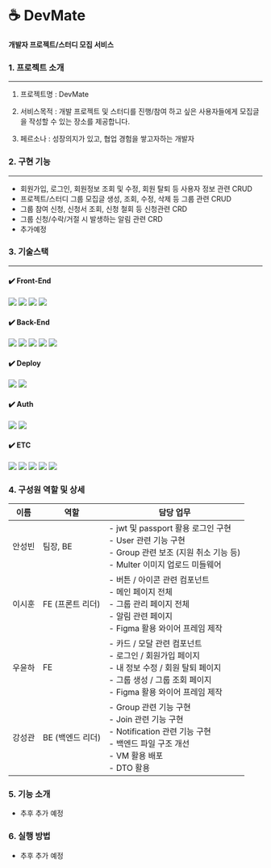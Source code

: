 # ☕ DevMate

**개발자 프로젝트/스터디 모집 서비스**

### 1. 프로젝트 소개

---

1.  프로젝트명 : DevMate

2.  서비스목적 : 개발 프로젝트 및 스터디를 진행/참여 하고 싶은 사용자들에게 모집글을 작성할 수 있는 장소를 제공합니다.

3.  페르소나 : 성장의지가 있고, 협업 경험을 쌓고자하는 개발자

### 2. 구현 기능

---

- 회원가입, 로그인, 회원정보 조회 및 수정, 회원 탈퇴 등 사용자 정보 관련 CRUD
- 프로젝트/스터디 그룹 모집글 생성, 조회, 수정, 삭제 등 그룹 관련 CRUD
- 그룹 참여 신청, 신청서 조회, 신청 철회 등 신청관련 CRD
- 그룹 신청/수락/거절 시 발생하는 알림 관련 CRD
- 추가예정

### 3. 기술스택

---

#### ✔️ Front-End

<img src="https://img.shields.io/badge/react-61DAFB?style=for-the-badge&logo=react&logoColor=black"> <img  src="https://img.shields.io/badge/typescript-3178C6?style=for-the-badge&logo=typescript&logoColor=white"> <img  src="https://img.shields.io/badge/styledcomponents-DB7093?style=for-the-badge&logo=styledcomponents&logoColor=white"> <img  src="https://img.shields.io/badge/reduxToolkit-764ABC?style=for-the-badge&logo=redux&logoColor=white">

#### ✔️ Back-End

<img src="https://img.shields.io/badge/node.js-339933?style=for-the-badge&logo=Node.js&logoColor=white"> <img src="https://img.shields.io/badge/express-000000?style=for-the-badge&logo=express&logoColor=white"> <img  src="https://img.shields.io/badge/typescript-3178C6?style=for-the-badge&logo=typescript&logoColor=white"> <img src="https://img.shields.io/badge/mongoDB-47A248?style=for-the-badge&logo=MongoDB&logoColor=white"> <img src="https://img.shields.io/badge/mongoose-880000?style=for-the-badge&logo=mongoose&logoColor=white">

#### ✔️ Deploy

<img src="https://img.shields.io/badge/pm2-2B037A?style=for-the-badge&logo=pm2&logoColor=white"> <img src="https://img.shields.io/badge/nginx-009639?style=for-the-badge&logo=nginx&logoColor=white">

#### ✔️ Auth

<img src="https://img.shields.io/badge/jsonwebtokens-000000?style=for-the-badge&logo=jsonwebtokens&logoColor=white"> <img src="https://img.shields.io/badge/passport-34E27A?style=for-the-badge&logo=passport&logoColor=white">

#### ✔️ ETC

<img src="https://img.shields.io/badge/figma-F24E1E?style=for-the-badge&logo=figma&logoColor=white"> <img src="https://img.shields.io/badge/gitlab-FC6D26?style=for-the-badge&logo=gitlab&logoColor=white"> <img src="https://img.shields.io/badge/eslint-4B32C3?style=for-the-badge&logo=eslint&logoColor=white"> <img src="https://img.shields.io/badge/prettier-F7B93E?style=for-the-badge&logo=prettier&logoColor=white"> <img src="https://img.shields.io/badge/babel-F9DC3E?style=for-the-badge&logo=babel&logoColor=white">

### 4. 구성원 역할 및 상세

| 이름   | 역할             | 담당 업무                                                                                                                                                                   |
| ------ | ---------------- | --------------------------------------------------------------------------------------------------------------------------------------------------------------------------- |
| 안성빈 | 팀장, BE         | - jwt 및 passport 활용 로그인 구현 <br> - User 관련 기능 구현 <br> - Group 관련 보조 (지원 취소 기능 등) <br> - Multer 이미지 업로드 미들웨어                               |
| 이시훈 | FE (프론트 리더) | - 버튼 / 아이콘 관련 컴포넌트 <br> - 메인 페이지 전체 <br>- 그룹 관리 페이지 전체 <br> - 알림 관련 페이지 <br> - Figma 활용 와이어 프레임 제작                              |
| 우윤하 | FE               | - 카드 / 모달 관련 컴포넌트 <br> - 로그인 / 회원가입 페이지 <br> - 내 정보 수정 / 회원 탈퇴 페이지 <br> - 그룹 생성 / 그룹 조회 페이지 <br> - Figma 활용 와이어 프레임 제작 |
| 강성관 | BE (백엔드 리더) | - Group 관련 기능 구현 <br> - Join 관련 기능 구현 <br> - Notification 관련 기능 구현 <br> - 백엔드 파일 구조 개선 <br> - VM 활용 배포 <br> - DTO 활용                       |

### 5. 기능 소개

- 추후 추가 예정

### 6. 실행 방법

- 추후 추가 예정
